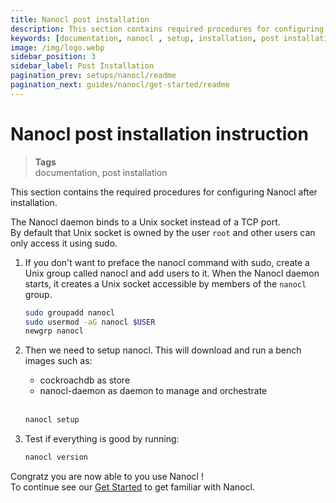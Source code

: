 ```yaml
---
title: Nanocl post installation
description: This section contains required procedures for configuring Nanocl after installation.
keywords: [documentation, nanocl , setup, installation, post installation]
image: /img/logo.webp
sidebar_position: 3
sidebar_label: Post Installation
pagination_prev: setups/nanocl/readme
pagination_next: guides/nanocl/get-started/readme
---
```


# Nanocl post installation instruction

> **Tags** <br />
> documentation, post installation

This section contains the required procedures for configuring Nanocl after installation.

The Nanocl daemon binds to a Unix socket instead of a TCP port. <br />
By default that Unix socket is owned by the user `root` and other users can only access it using sudo. <br />

1.  If you don't want to preface the nanocl command with sudo, create a Unix group
    called nanocl and add users to it. When the Nanocl daemon starts, it creates a
    Unix socket accessible by members of the `nanocl` group.

    ```sh
    sudo groupadd nanocl
    sudo usermod -aG nanocl $USER
    newgrp nanocl
    ```

2.  Then we need to setup nanocl.
    This will download and run a bench images such as:
    
    * cockroachdb as store
    * nanocl-daemon as daemon to manage and orchestrate <br /><br />

    ```sh
    nanocl setup
    ```

3.  Test if everything is good by running:

    ```sh
    nanocl version
    ```

Congratz you are now able to you use Nanocl ! <br />
To continue see our [Get Started](/docs/guides/nanocl/get-started/1.orientation-and-setup.md) to get familiar with Nanocl.
